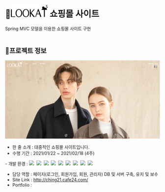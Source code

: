 # :large_orange_diamond:<a href="http://ching21.cafe24.com/" target="_blank" ><img src="img/logo_black.png" width="120" height="40" /></a> 쇼핑몰 사이트 
Spring MVC 모델을 이용한 쇼핑몰 사이트 구현 
<br /><br />
## :small_orange_diamond:프로젝트 정보
[![lookat](img/lookat.png)](http://ching21.cafe24.com/)
- 한 줄 소개 : 대중적인 쇼핑몰 사이트입니다.
- 수행 기간 : 2021/01/22 ~ 2021/02/18 (4주)
<p>
- 개발 환경 : 
    <img src="https://img.shields.io/badge/-Spring-green?logo=Spring&logoColor=white&style=for-the-badge"/>&nbsp;
    <img src="https://img.shields.io/badge/-Java-008C8C?logo=Java&logoColor=white&style=for-the-badge"/>&nbsp;
    <img src="https://img.shields.io/badge/-JavaScript-yellow?logo=JavaScript&logoColor=white&style=for-the-badge"/>&nbsp;
    <img src="https://img.shields.io/badge/-jQuery-0078FF?logo=jQuery&logoColor=white&style=for-the-badge"/>&nbsp;
    <img src="https://img.shields.io/badge/-HTML5-red?logo=HTML5&logoColor=white&style=for-the-badge"/>&nbsp;
    <img src="https://img.shields.io/badge/-CSS3-blue?logo=CSS3&logoColor=white&style=for-the-badge"/>&nbsp;
    <img src="https://img.shields.io/badge/-Bootstrap 4-purple?logo=Bootstrap&logoColor=white&style=for-the-badge"/>&nbsp;
    <img src="https://img.shields.io/badge/-Oracle-FF3232?logo=Oracle&logoColor=white&style=for-the-badge"/>&nbsp;
    <img src="https://img.shields.io/badge/-MySQL-orange?logo=MySQL&logoColor=white&style=for-the-badge"/>
</p>

- 담당 역할 : 페이지(로그인, 회원가입, 회원, 관리자) DB 및 서버 구축, 유지 및 보수
- Site Link : <http://ching21.cafe24.com/>
- Portfolio : 
